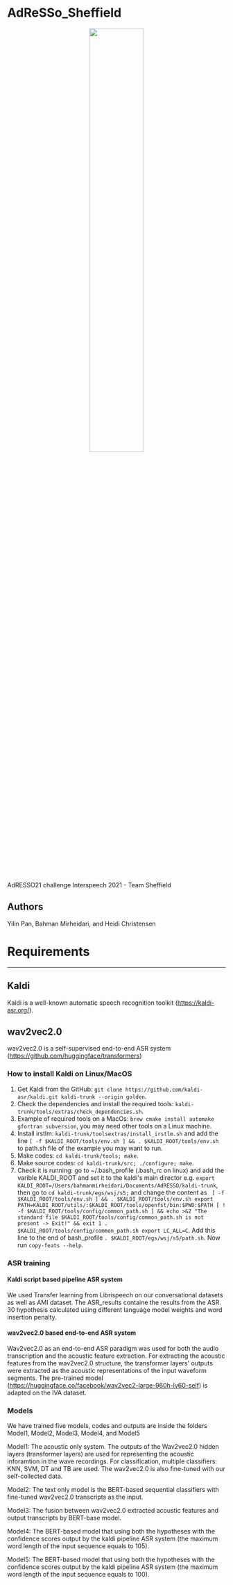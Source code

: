 # AdReSSo_Sheffield

<p align="center"><img width="50%" src="image.gif" /></p>  
AdRESSO21 challenge Interspeech 2021 - Team Sheffield

Authors 
----------
Yilin Pan, Bahman Mirheidari, and Heidi Christensen 

# Requirements
----------   
## Kaldi
Kaldi is a well-known automatic speech recognition toolkit (https://kaldi-asr.org/).
## wav2vec2.0
wav2vec2.0 is a self-supervised end-to-end ASR system (https://github.com/huggingface/transformers)

### How to install Kaldi on Linux/MacOS 
1. Get Kaldi from the GitHub: ``git clone https://github.com/kaldi-asr/kaldi.git kaldi-trunk --origin golden``.
2. Check the dependencies and install the required tools: ``kaldi-trunk/tools/extras/check_dependencies.sh``.
3. Example of required tools on a MacOs: ``brew cmake install automake gfortran subversion``, you may need other tools on a Linux machine.
4. Install irstlm: ``kaldi-trunk/toolsextras/install_irstlm.sh`` and add the line  ``[ -f $KALDI_ROOT/tools/env.sh ] && . $KALDI_ROOT/tools/env.sh`` to path.sh file of the example you may want to run.
5. Make codes: ``cd kaldi-trunk/tools; make``. 
6. Make source codes: ``cd kaldi-trunk/src; ./configure; make``. 
7. Check it is running: go to ~/.bash_profile (.bash_rc on linux) and add the varible KALDI_ROOT and set it to the kaldi's main director e.g. ``export KALDI_ROOT=/Users/bahmanmirheidari/Documents/AdRESSO/kaldi-trunk``, then go to ``cd kaldi-trunk/egs/wsj/s5;`` and change the content as ``
[ -f $KALDI_ROOT/tools/env.sh ] && . $KALDI_ROOT/tools/env.sh
export PATH=KALDI_ROOT/utils/:$KALDI_ROOT/tools/openfst/bin:$PWD:$PATH
[ ! -f $KALDI_ROOT/tools/config/common_path.sh ] && echo >&2 "The standard file $KALDI_ROOT/tools/config/common_path.sh is not present -> Exit!" && exit 1
. $KALDI_ROOT/tools/config/common_path.sh
export LC_ALL=C``. Add this line to the end of bash_profile ``. $KALDI_ROOT/egs/wsj/s5/path.sh``. Now run ``copy-feats --help``.
    
  
  
### ASR training
#### Kaldi script based pipeline ASR system
We used Transfer learning from Librispeech on our conversational datasets as well as AMI dataset.
The ASR_results containe the results from the ASR. 30 hypothesis calculated using different language model weights and word insertion penalty.


#### wav2vec2.0 based end-to-end ASR system 
Wav2vec2.0 as an end-to-end ASR paradigm was used for both the audio transcription and the acoustic feature extraction. 
For extracting the acoustic features from the wav2vec2.0 structure, the transformer layers' outputs were extracted as the acoustic representations of the input waveform segments. 
The pre-trained model (https://huggingface.co/facebook/wav2vec2-large-960h-lv60-self) is adapted on the IVA dataset.
 
### Models
We have trained five models, codes and outputs are inside the folders Model1, Model2, Model3, Model4, and Model5


Model1: The acoustic only system. The outputs of the Wav2vec2.0 hidden layers (transformer layers) are used for representing the acoustic inforamtion in the wave recordings. For classification, multiple classifiers: KNN, SVM, DT and TB are used. The wav2vec2.0 is also fine-tuned with our self-collected data. 

Model2: The text only model is the BERT-based sequential classifiers with fine-tuned wav2vec2.0 transcripts as the input. 

Model3: The fusion between wav2vec2.0 extracted acoustic features and output transcripts by BERT-base model.

Model4: The BERT-based model that using both the hypotheses with the confidence scores output by the kaldi pipeline ASR system (the maximum word length of the input sequence equals to 105).

Model5: The BERT-based model that using both the hypotheses with the confidence scores output by the kaldi pipeline ASR system (the maximum word length of the input sequence equals to 100).







 
